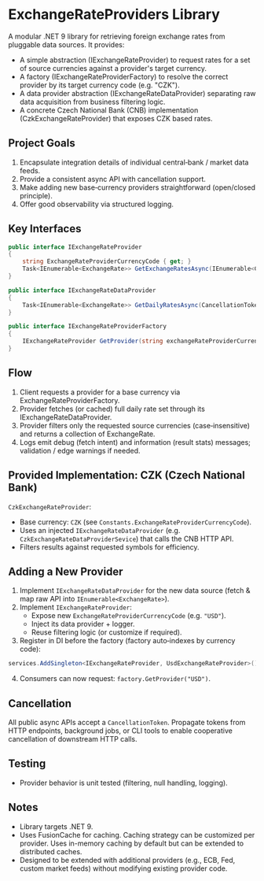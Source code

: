 ﻿# ExchangeRateProviders Library

A modular .NET 9 library for retrieving foreign exchange rates from pluggable data sources. It provides:

- A simple abstraction (IExchangeRateProvider) to request rates for a set of source currencies against a provider's target currency.
- A factory (IExchangeRateProviderFactory) to resolve the correct provider by its target currency code (e.g. "CZK").
- A data provider abstraction (IExchangeRateDataProvider) separating raw data acquisition from business filtering logic.
- A concrete Czech National Bank (CNB) implementation (CzkExchangeRateProvider) that exposes CZK based rates.

## Project Goals

1. Encapsulate integration details of individual central‑bank / market data feeds.
2. Provide a consistent async API with cancellation support.
3. Make adding new base‑currency providers straightforward (open/closed principle).
4. Offer good observability via structured logging.

## Key Interfaces

```csharp
public interface IExchangeRateProvider
{
    string ExchangeRateProviderCurrencyCode { get; }
    Task<IEnumerable<ExchangeRate>> GetExchangeRatesAsync(IEnumerable<Currency> currencies, CancellationToken cancellationToken);
}

public interface IExchangeRateDataProvider
{
    Task<IEnumerable<ExchangeRate>> GetDailyRatesAsync(CancellationToken cancellationToken);
}

public interface IExchangeRateProviderFactory
{
    IExchangeRateProvider GetProvider(string exchangeRateProviderCurrencyCode);
}
```

## Flow

1. Client requests a provider for a base currency via ExchangeRateProviderFactory.
2. Provider fetches (or cached) full daily rate set through its IExchangeRateDataProvider.
3. Provider filters only the requested source currencies (case‑insensitive) and returns a collection of ExchangeRate.
4. Logs emit debug (fetch intent) and information (result stats) messages; validation / edge warnings if needed.

## Provided Implementation: CZK (Czech National Bank)

`CzkExchangeRateProvider`:
- Base currency: `CZK` (see `Constants.ExchangeRateProviderCurrencyCode`).
- Uses an injected `IExchangeRateDataProvider` (e.g. `CzkExchangeRateDataProviderSevice`) that calls the CNB HTTP API.
- Filters results against requested symbols for efficiency.

## Adding a New Provider

1. Implement `IExchangeRateDataProvider` for the new data source (fetch & map raw API into `IEnumerable<ExchangeRate>`).
2. Implement `IExchangeRateProvider`:
   - Expose new `ExchangeRateProviderCurrencyCode` (e.g. `"USD"`).
   - Inject its data provider + logger.
   - Reuse filtering logic (or customize if required).
3. Register in DI before the factory (factory auto‑indexes by currency code):

```csharp
services.AddSingleton<IExchangeRateProvider, UsdExchangeRateProvider>();
```

4. Consumers can now request: `factory.GetProvider("USD")`.

## Cancellation

All public async APIs accept a `CancellationToken`. Propagate tokens from HTTP endpoints, background jobs, or CLI tools to enable cooperative cancellation of downstream HTTP calls.

## Testing

- Provider behavior is unit tested (filtering, null handling, logging). 

## Notes

- Library targets .NET 9.
- Uses FusionCache for caching. Caching strategy can be customized per provider. Uses in-memory caching by default but can be extended to distributed caches.
- Designed to be extended with additional providers (e.g., ECB, Fed, custom market feeds) without modifying existing provider code.

